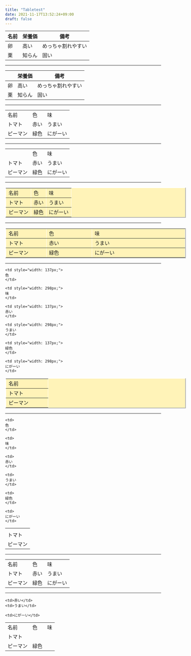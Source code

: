 ```yaml
---
title: "Tabletest"
date: 2021-11-17T13:52:24+09:00
draft: false
---
```






| 名前 | 栄養価 | 備考               |
| ---- | ------ | ------------------ |
| 卵   | 高い   | めっちゃ割れやすい |
| 栗   | 知らん | 固い               |

---

|  | 栄養価 | 備考               |
| ---- | ------ | ------------------ |
| 卵   | 高い   | めっちゃ割れやすい |
| 栗   | 知らん | 固い               |

---

<table>
  <tr>
    <td>
    名前
    </td>
    <td>
    色
    </td>
    <td>
    味
    </td>
  </tr>
  <tr>
    <td>
    トマト
    </td>
    <td>
    赤い
    </td>
    <td>
    うまい
    </td>
  </tr>
  <tr>
    <td>
    ピーマン
    </td>
    <td>
    緑色
    </td>
    <td>
    にがーい
    </td>
  </tr>
</table>

---

<table>
  <tr>
    <td>
    </td>
    <td>
    色
    </td>
    <td>
    味
    </td>
  </tr>
  <tr>
    <td>
    トマト
    </td>
    <td>
    赤い
    </td>
    <td>
    うまい
    </td>
  </tr>
  <tr>
    <td>
    ピーマン
    </td>
    <td>
    緑色
    </td>
    <td>
    にがーい
    </td>
  </tr>
</table>

---

<table class="aligncenter" style="width: 584px; border-color: #ffffff; background-color: #fff3b8;" border="2">
  <tr>
    <td>
    名前
    </td>
    <td>
    色
    </td>
    <td>
    味
    </td>
  </tr>
  <tr>
    <td>
    トマト
    </td>
    <td>
    赤い
    </td>
    <td>
    うまい
    </td>
  </tr>
  <tr>
    <td>
    ピーマン
    </td>
    <td>
    緑色
    </td>
    <td>
    にがーい
    </td>
  </tr>
</table>

---

<table class="aligncenter" style="width: 584px; border-color: #ffffff; background-color: #fff3b8;" border="2">
  <tr>
    <td style="width: 119px;">
    名前
    </td>
    <td style="width: 137px;">
    色
    </td>
    <td style="width: 298px;">
    味
    </td>
  </tr>
  <tr>
    <td style="width: 119px;">
    トマト
    </td>
    <td style="width: 137px;">
    赤い
    </td>
    <td style="width: 298px;">
    うまい
    </td>
  </tr>
  <tr>
    <td style="width: 119px;">
    ピーマン
    </td>
    <td style="width: 137px;">
    緑色
    </td>
    <td style="width: 298px;">
    にがーい
    </td>
  </tr>
</table>

---

<table class="aligncenter" style="width: 584px; border-color: #ffffff; background-color: #fff3b8;" border="2">
  <tr>
    <td style="width: 119px;">
    名前
    </td>
    
    <td style="width: 137px;">
    色
    </td>
    
    <td style="width: 298px;">
    味
    </td>
  </tr>
  <tr>
    <td style="width: 119px;">
    トマト
    </td>

    <td style="width: 137px;">
    赤い
    </td>

    <td style="width: 298px;">
    うまい
    </td>
  </tr>
  <tr>
    <td style="width: 119px;">
    ピーマン
    </td>

    <td style="width: 137px;">
    緑色
    </td>

    <td style="width: 298px;">
    にがーい
    </td>
  </tr>
</table>

---

<table>
  <tr>
    <td>
    </td>

    <td>
    色
    </td>

    <td>
    味
    </td>
  </tr>
  <tr>
    <td>
    トマト
    </td>

    <td>
    赤い
    </td>

    <td>
    うまい
    </td>
  </tr>
  <tr>
    <td>
    ピーマン
    </td>

    <td>
    緑色
    </td>

    <td>
    にがーい
    </td>
  </tr>
</table>

---

<table>
  <tr>
    <td>名前</td>
    <td>色</td>
    <td>味</td>
  </tr>
  <tr>
    <td>トマト</td>
    <td>赤い</td>
    <td>うまい</td>
  </tr>
  <tr>
    <td>ピーマン</td>
    <td>緑色</td>
    <td>にがーい</td>
  </tr>
</table>

---

<table>
  <tr>
    <td>名前</td>    
    <td>色</td>
    <td>味</td>
  </tr>
  <tr>
    <td>トマト</td>

    <td>赤い</td>
    <td>うまい</td>
  </tr>
  <tr>
    <td>ピーマン</td>
    <td>緑色</td>

    <td>にがーい</td>
  </tr>
</table>




